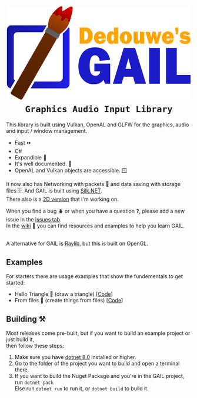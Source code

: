 <h1 align="center"><img src="https://raw.githubusercontent.com/dedouwe26/GAIL/main/Logo.svg" alt="logo" width="500", href="https://github.com/dedouwe26/GAIL"/> <br/>
<code>Graphics Audio Input Library</code> <br/></h1>
This library is built using Vulkan, OpenAL and GLFW for the graphics, audio and input / window management.<br/>
<ul>
<li>Fast ⏩</li>
<li>C#</li>
<li>Expandible 🔧</li>
<li>It's well documented. 📗</li>
<li>OpenAL and Vulkan objects are accessible. 🪟</li>
</ul>

It now also has Networking with packets 🛜 and data saving with storage files 🗄️. And GAIL is built using <a href="https://github.com/dotnet/Silk.NET">Silk.NET</a>. <br/>
There also is a <a href="https://github.com/dedouwe26/GAIL2D/">2D version</a> that i'm working on.

When you find a bug 🪲 or when you have a question ❓, please add a new issue in the <a href="https://github.com/dedouwe26/issues">issues tab</a>.<br/>
In the <a href="https://github.com/dedouwe26/GAIL/wiki">wiki</a> 📙 you can find resources and examples to help you learn GAIL.

<br/> A alternative for GAIL is <a href="https://www.raylib.com/index.html">Raylib</a>, but this is built on OpenGL.
<h2>Examples</h2>
For starters there are usage examples that show the fundementals to get started:
<ul>
<li>Hello Triangle 📐 (draw a triangle) [<a href="https://github.com/dedouwe26/GAIL/tree/main/examples/HelloTriangle">Code</a>]</li>
<li>From files 📃 (create things from files) [<a href="https://github.com/dedouwe26/GAIL/tree/main/examples/FromFiles">Code</a>]</li>
</ul>
<h2>Building ⚒️</h2>
Most releases come pre-built, but if you want to build an example project or just build it, <br/>then follow these steps: <br/>
<ol>
<li>Make sure you have <a href="https://dotnet.microsoft.com/en-us/download/dotnet/8.0">dotnet 8.0</a> installed or higher.</li>
<li>Go to the folder of the project you want to build and open a terminal there.</li>
<li>If you want to build the Nuget Package and you're in the GAIL project, run <code>dotnet pack</code><br/>
Else run <code>dotnet run</code> to run it, or <code>dotnet build</code> to build it.
</li>
</ol>
